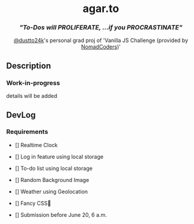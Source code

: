 <div align ="center">

# agar.to

### <i>"To-Dos will PROLIFERATE, ...if you PROCRASTINATE"</i>

[@dustto24k](https://github.com/dustto24k)'s personal grad proj of
'Vanilla JS Challenge (provided by [NomadCoders](https://github.com/nomadcoders))'

</div>

## Description

### Work-in-progress

details will be added

## DevLog

### Requirements

- [] Realtime Clock
- [] Log in feature using local storage
- [] To-do list using local storage
- [] Random Background Image
- [] Weather using Geolocation
- [] Fancy CSS💖

- [] Submission before June 20, 6 a.m.
